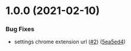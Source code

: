 # 1.0.0 (2021-02-10)


### Bug Fixes

* settings chrome extension url ([#2](https://github.com/thedaviddias/tabs-mania/issues/2)) ([5ea5ed4](https://github.com/thedaviddias/tabs-mania/commit/5ea5ed4658dfcd610e9317f2c137e09b7ba90e3d))
